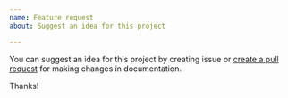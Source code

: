 ```yaml
---
name: Feature request
about: Suggest an idea for this project

---
```


You can suggest an idea for this project by creating issue or [create a pull request](https://github.com/xxxcoltxxx/request-logger/pulls) for making changes in documentation.

Thanks!
